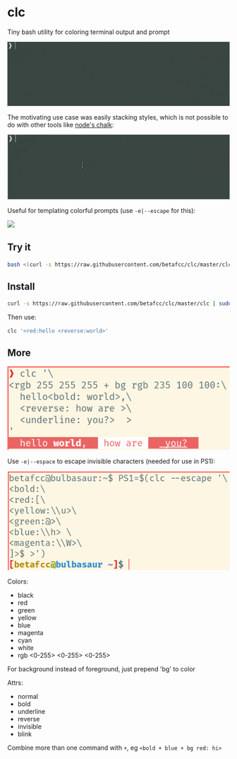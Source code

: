# clc
Tiny bash utility for  coloring terminal output and prompt

![](./examples/usage.gif)

The motivating use case was easily stacking styles, which is not possible to do with other tools like [node's chalk](https://github.com/chalk/chalk-cli):

![](./examples/stacking.gif)

Useful for templating colorful prompts (use `-e|--escape` for this):

![](./examples/prompt.gif)

## Try it

```bash
bash <(curl -s https://raw.githubusercontent.com/betafcc/clc/master/clc) '<red:hello <reverse:world>'
```

## Install

```bash
curl -s https://raw.githubusercontent.com/betafcc/clc/master/clc | sudo tee /usr/local/bin/clc > /dev/null && sudo chmod +x /usr/local/bin/clc
```

Then use:

```bash
clc '<red:hello <reverse:world>'
```

## More

![](./example.png)

Use `-e|--espace` to escape invisible characters (needed for use in PS1):

![](./example_prompt.png)

Colors:
- black
- red
- green
- yellow
- blue
- magenta
- cyan
- white
- rgb <0-255> <0-255> <0-255>

For background instead of foreground, just prepend 'bg' to color

Attrs:
- normal
- bold
- underline
- reverse
- invisible
- blink

Combine more than one command with `+`, eg `<bold + blue + bg red: hi>`
